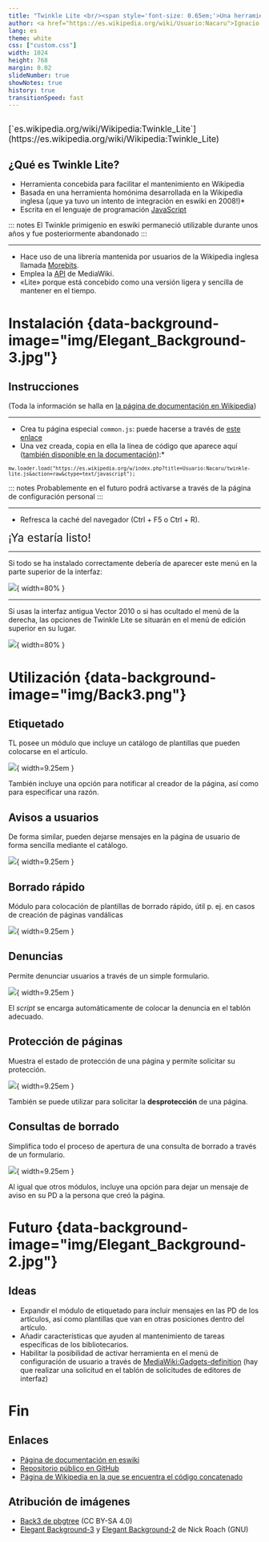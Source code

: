 ```yaml
---
title: "Twinkle Lite <br/><span style='font-size: 0.65em;'>Una herramienta que ayuda al mantenimiento en Wikipedia</span>"
author: <a href="https://es.wikipedia.org/wiki/Usuario:Nacaru">Ignacio Casares</a>
lang: es
theme: white
css: ["custom.css"]
width: 1024
height: 768
margin: 0.02
slideNumber: true
showNotes: true
history: true
transitionSpeed: fast
---
```


## 

<div style="font-size:1.2em">
[`es.wikipedia.org/wiki/Wikipedia:Twinkle_Lite`](https://es.wikipedia.org/wiki/Wikipedia:Twinkle_Lite)
</div>


## ¿Qué es Twinkle Lite?

- Herramienta concebida para facilitar el mantenimiento en Wikipedia
- Basada en una herramienta homónima desarrollada en la Wikipedia inglesa (¡que ya tuvo un intento de integración en eswiki en 2008!)*
- Escrita en el lenguaje de programación [JavaScript](https://es.wikipedia.org/wiki/JavaScript)


::: notes
El Twinkle primigenio en eswiki permaneció utilizable durante unos años y fue posteriormente abandonado
:::

***

- Hace uso de una librería mantenida por usuarios de la Wikipedia inglesa llamada [Morebits](https://en.wikipedia.org/wiki/MediaWiki:Gadget-morebits.js).
- Emplea la [API](https://www.mediawiki.org/wiki/API:Main_page) de MediaWiki.
- «Lite» porque está concebido como una versión ligera y sencilla de mantener en el tiempo.

# Instalación  {data-background-image="img/Elegant_Background-3.jpg"}

## Instrucciones

(Toda la información se halla en [la página de documentación en Wikipedia](https://es.wikipedia.org/wiki/Wikipedia:Twinkle_Lite#Instalaci%C3%B3n))

***

- Crea tu página especial `common.js`: puede hacerse a través de [este enlace](https://es.wikipedia.org/wiki/Especial:MiP%C3%A1gina/common.js)
- Una vez creada, copia en ella la línea de código que aparece aquí ([también disponible en la documentación](https://es.wikipedia.org/wiki/Wikipedia:Twinkle_Lite#Instalaci%C3%B3n)):*

<span style="font-size: 0.7em; font-family: monospace">
    mw.loader.load("https://es.wikipedia.org/w/index.php?title=Usuario:Nacaru/twinkle-lite.js&action=raw&ctype=text/javascript");
</span> 

::: notes
Probablemente en el futuro podrá activarse a través de la página de configuración personal
:::

*** 

- Refresca la caché del navegador (Ctrl + F5 o Ctrl + R).

<span style="font-size: 1.6em;">¡Ya estaría listo!</span>

***

Si todo se ha instalado correctamente debería de aparecer este menú en la parte superior de la interfaz:

![](img/Twinkle_lite_2.png){ width=80% }

***

Si usas la interfaz antigua Vector 2010 o si has ocultado el menú de la derecha, las opciones de Twinkle Lite se situarán en el menú de edición superior en su lugar.

![](img/Twinkle_lite_3.png){ width=80% }

# Utilización {data-background-image="img/Back3.png"}

## Etiquetado

TL posee un módulo que incluye un catálogo de plantillas que pueden colocarse en el artículo.

![](img/tag%20module%20image.png){ width=9.25em }

También incluye una opción para notificar al creador de la página, así como para especificar una razón.

## Avisos a usuarios

De forma similar, pueden dejarse mensajes en la página de usuario de forma sencilla mediante el catálogo.

![](img/warning%20module%20image.png){ width=9.25em }

## Borrado rápido

Módulo para colocación de plantillas de borrado rápido, útil p. ej. en casos de creación de páginas vandálicas

![](img/speedy%20module%20image.png){ width=9.25em }

## Denuncias

Permite denunciar usuarios a través de un simple formulario.

![](img/reports%20module%20image.png){ width=9.25em }

El _script_ se encarga automáticamente de colocar la denuncia en el tablón adecuado.

## Protección de páginas

Muestra el estado de protección de una página y permite solicitar su protección.

![](img/protection%20module%20image.png){ width=9.25em }

También se puede utilizar para solicitar la __desprotección__ de una página.

## Consultas de borrado

Simplifica todo el proceso de apertura de una consulta de borrado a través de un formulario.

![](img/cdb%20module%20image.png){ width=9.25em }

Al igual que otros módulos, incluye una opción para dejar un mensaje de aviso en su PD a la persona que creó la página.

# Futuro {data-background-image="img/Elegant_Background-2.jpg"}

## Ideas

- Expandir el módulo de etiquetado para incluir mensajes en las PD de los artículos, así como plantillas que van en otras posiciones dentro del artículo.
- Añadir características que ayuden al mantenimiento de tareas específicas de los bibliotecarios.
- Habilitar la posibilidad de activar herramienta en el menú de configuración de usuario a través de [MediaWiki:Gadgets-definition](https://es.wikipedia.org/wiki/MediaWiki:Gadgets-definition) (hay que realizar una solicitud en el tablón de solicitudes de editores de interfaz)

# Fin

## Enlaces

- [Página de documentación en eswiki](https://es.wikipedia.org/wiki/Wikipedia:Twinkle_Lite)
- [Repositorio público en GitHub](https://github.com/nacaru-w/twinkle-lite)
- [Página de Wikipedia en la que se encuentra el código concatenado](https://es.wikipedia.org/wiki/Usuario:Nacaru/twinkle-lite.js)

## Atribución de imágenes

- [Back3 de pbgtree](https://commons.wikimedia.org/wiki/File:Back3.png) (CC BY-SA 4.0)
- [Elegant Background-3](https://commons.wikimedia.org/wiki/File:Elegant_Background-3.jpg) y [Elegant Background-2](https://commons.wikimedia.org/wiki/File:Elegant_Background-2.jpg) de Nick Roach (GNU)